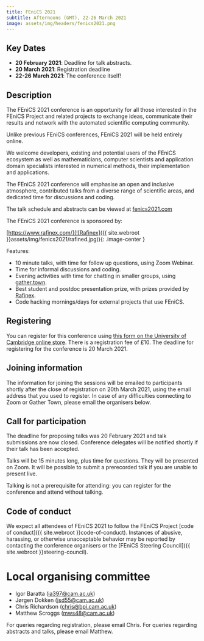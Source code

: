 ```yaml
---
title: FEniCS 2021
subtitle: Afternoons (GMT), 22-26 March 2021
image: assets/img/headers/fenics2021.png
---
```


## Key Dates

- **20 February 2021**: Deadline for talk abstracts.
- **20 March 2021**: Registration deadline
- **22-26 March 2021**: The conference itself!

## Description

The FEniCS 2021 conference is an opportunity for all those interested in the FEniCS Project 
and related projects to exchange ideas, communicate their results and network with the 
automated scientific computing community.

Unlike previous FEniCS conferences, FEniCS 2021 will be held entirely online.

We welcome developers, existing and potential users of the FEniCS ecosystem as well as 
mathematicians, computer scientists and application domain specialists interested in numerical 
methods, their implementation and applications.

The FEniCS 2021 conference will emphasise an open and inclusive atmosphere, contributed talks 
from a diverse range of scientific areas, and dedicated time for discussions and coding.

The talk schedule and abstracts can be viewed at [fenics2021.com](http://mscroggs.github.io/fenics2021)

The FEniCS 2021 conference is sponsored by:

[https://www.rafinex.com/](![Rafinex]({{ site.webroot }}assets/img/fenics2021/rafined.jpg)){: .image-center }

Features:

- 10 minute talks, with time for follow up questions, using Zoom Webinar.
- Time for informal discussions and coding.
- Evening activities with time for chatting in smaller groups, using [gather.town](https://gather.town).
- Best student and postdoc presentation prize, with prizes provided by [Rafinex](https://www.rafinex.com/).
- Code hacking mornings/days for external projects that use FEniCS.

## Registering

You can register for this conference using
[this form on the University of Cambridge online store](https://onlinesales.admin.cam.ac.uk/conferences-and-events/earth-sciences/fenics/fenics-2021). 
There is a registration fee of £10. The deadline for registering for the conference is 20 
March 2021.

## Joining information

The information for joining the sessions will be emailed to participants shortly after the 
close of registration on 20th March 2021, using the email address that you used to register. 
In case of any difficulties connecting to Zoom or Gather Town, please email the organisers 
below.

## Call for participation

The deadline for proposing talks was 20 February 2021 and talk submissions are now closed. 
Conference delegates will be notified shortly if their talk has been accepted.

Talks will be 15 minutes long, plus time for questions. They will be presented on Zoom. It 
will be possible to submit a prerecorded talk if you are unable to present live.

Talking is not a prerequisite for attending: you can register for the conference and attend 
without talking.

## Code of conduct

We expect all attendees of FEniCS 2021 to follow the FEniCS Project
[code of conduct]({{ site.webroot }}code-of-conduct). Instances of abusive, harassing, or otherwise unacceptable 
behavior may be reported by contacting the conference organisers or the
[FEniCS Steering Council]({{ site.webroot }}steering-council).

# Local organising committee

- Igor Baratta (ia397@cam.ac.uk)
- Jørgen Dokken (jsd55@cam.ac.uk)
- Chris Richardson (chris@bpi.cam.ac.uk)
- Matthew Scroggs (mws48@cam.ac.uk)

For queries regarding registration, please email Chris. For queries regarding abstracts and 
talks, please email Matthew.
